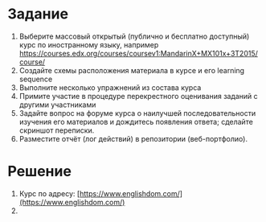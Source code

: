 # Задание

1. Выберите массовый открытый (публично и бесплатно доступный) курс по
иностранному языку, например https://courses.edx.org/courses/coursev1:MandarinX+MX101x+3T2015/course/
2. Создайте схемы расположения материала в курсе и его learning sequence
3. Выполните несколько упражнений из состава курса
4. Примите участие в процедуре перекрестного оценивания заданий с другими
участниками
5. Задайте вопрос на форуме курса о наилучшей последовательности изучения его
материалов и дождитесь появления ответа; сделайте скриншот переписки.
6. Разместите отчёт (лог действий) в репозитории (веб-портфолио).

# Решение

1. Курс по адресу: [https://www.englishdom.com/](https://www.englishdom.com/)
2. 
